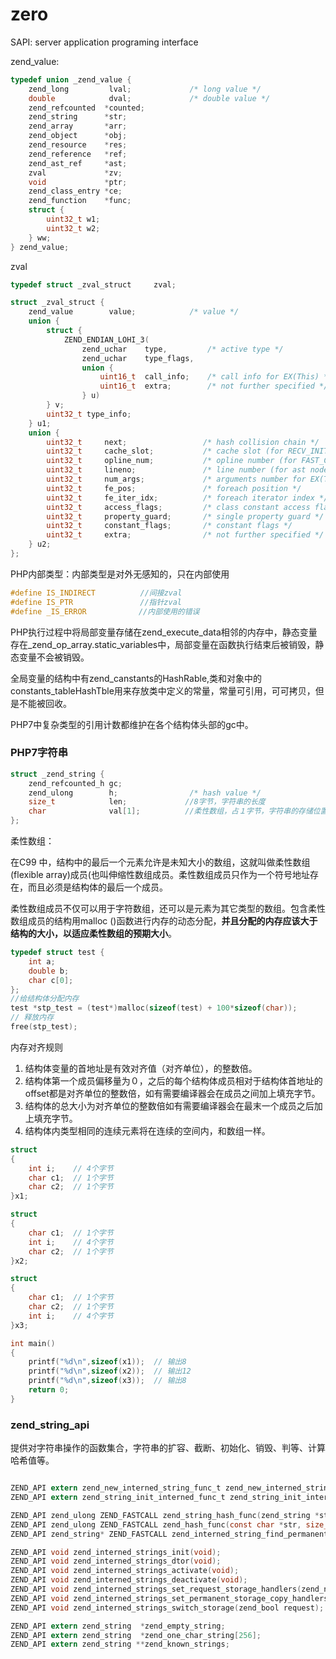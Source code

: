 # zero

SAPI: server application programing interface

zend_value:

```c
typedef union _zend_value {
	zend_long         lval;				/* long value */
	double            dval;				/* double value */
	zend_refcounted  *counted;
	zend_string      *str;
	zend_array       *arr;
	zend_object      *obj;
	zend_resource    *res;
	zend_reference   *ref;
	zend_ast_ref     *ast;
	zval             *zv;
	void             *ptr;
	zend_class_entry *ce;
	zend_function    *func;
	struct {
		uint32_t w1;
		uint32_t w2;
	} ww;
} zend_value;
```

zval

```c
typedef struct _zval_struct     zval;

struct _zval_struct {
	zend_value        value;			/* value */
	union {
		struct {
			ZEND_ENDIAN_LOHI_3(
				zend_uchar    type,			/* active type */
				zend_uchar    type_flags,
				union {
					uint16_t  call_info;    /* call info for EX(This) */
					uint16_t  extra;        /* not further specified */
				} u)
		} v;
		uint32_t type_info;
	} u1;
	union {
		uint32_t     next;                 /* hash collision chain */
		uint32_t     cache_slot;           /* cache slot (for RECV_INIT) */
		uint32_t     opline_num;           /* opline number (for FAST_CALL) */
		uint32_t     lineno;               /* line number (for ast nodes) */
		uint32_t     num_args;             /* arguments number for EX(This) */
		uint32_t     fe_pos;               /* foreach position */
		uint32_t     fe_iter_idx;          /* foreach iterator index */
		uint32_t     access_flags;         /* class constant access flags */
		uint32_t     property_guard;       /* single property guard */
		uint32_t     constant_flags;       /* constant flags */
		uint32_t     extra;                /* not further specified */
	} u2;
};
```



PHP内部类型：内部类型是对外无感知的，只在内部使用

```c
#define IS_INDIRECT          //间接zval
#define IS_PTR　　　　　　　　　//指针zval
#define _IS_ERROR　　　　　　　//内部使用的错误
```

PHP执行过程中将局部变量存储在zend_execute_data相邻的内存中，静态变量存在_zend_op_array.static_variables中，局部变量在函数执行结束后被销毁，静态变量不会被销毁。

全局变量的结构中有zend_canstants的HashRable,类和对象中的constants_tableHashTble用来存放类中定义的常量，常量可引用，可可拷贝，但是不能被回收。

PHP7中复杂类型的引用计数都维护在各个结构体头部的gc中。

### PHP7字符串

```c
struct _zend_string {
	zend_refcounted_h gc;
	zend_ulong        h;                /* hash value */
	size_t            len;             //8字节，字符串的长度
	char              val[1];          //柔性数组，占１字节，字符串的存储位置
};
```

柔性数组：

在C99 中，结构中的最后一个元素允许是未知大小的数组，这就叫做柔性数组(flexible array)成员(也叫伸缩性数组成员。柔性数组成员只作为一个符号地址存在，而且必须是结构体的最后一个成员。

柔性数组成员不仅可以用于字符数组，还可以是元素为其它类型的数组。包含柔性数组成员的结构用malloc ()函数进行内存的动态分配，**并且分配的内存应该大于结构的大小，以适应柔性数组的预期大小**。

```c
typedef struct test {
    int a;
    double b;
    char c[0];
};
//给结构体分配内存
test *stp_test = (test*)malloc(sizeof(test) + 100*sizeof(char));
// 释放内存
free(stp_test);
```

内存对齐规则

1. 结构体变量的首地址是有效对齐值（对齐单位），的整数倍。
2. 结构体第一个成员偏移量为０，之后的每个结构体成员相对于结构体首地址的offset都是对齐单位的整数倍，如有需要编译器会在成员之间加上填充字节。
3. 结构体的总大小为对齐单位的整数倍如有需要编译器会在最末一个成员之后加上填充字节。
4. 结构体内类型相同的连续元素将在连续的空间内，和数组一样。

```c
struct
{
    int i;    // 4个字节
    char c1;  // 1个字节
    char c2;  // 1个字节
}x1;

struct
{
    char c1;  // 1个字节
    int i;    // 4个字节
    char c2;  // 1个字节
}x2;

struct
{
    char c1;  // 1个字节
    char c2;  // 1个字节
    int i;    // 4个字节
}x3;

int main()
{
    printf("%d\n",sizeof(x1));  // 输出8
    printf("%d\n",sizeof(x2));  // 输出12
    printf("%d\n",sizeof(x3));  // 输出8
    return 0;
}
```

### zend_string_api

提供对字符串操作的函数集合，字符串的扩容、截断、初始化、销毁、判等、计算哈希值等。

```c

ZEND_API extern zend_new_interned_string_func_t zend_new_interned_string;
ZEND_API extern zend_string_init_interned_func_t zend_string_init_interned;

ZEND_API zend_ulong ZEND_FASTCALL zend_string_hash_func(zend_string *str);
ZEND_API zend_ulong ZEND_FASTCALL zend_hash_func(const char *str, size_t len);
ZEND_API zend_string* ZEND_FASTCALL zend_interned_string_find_permanent(zend_string *str);

ZEND_API void zend_interned_strings_init(void);
ZEND_API void zend_interned_strings_dtor(void);
ZEND_API void zend_interned_strings_activate(void);
ZEND_API void zend_interned_strings_deactivate(void);
ZEND_API void zend_interned_strings_set_request_storage_handlers(zend_new_interned_string_func_t handler, zend_string_init_interned_func_t init_handler);
ZEND_API void zend_interned_strings_set_permanent_storage_copy_handlers(zend_string_copy_storage_func_t copy_handler, zend_string_copy_storage_func_t restore_handler);
ZEND_API void zend_interned_strings_switch_storage(zend_bool request);

ZEND_API extern zend_string  *zend_empty_string;
ZEND_API extern zend_string  *zend_one_char_string[256];
ZEND_API extern zend_string **zend_known_strings;
```

